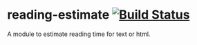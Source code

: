 reading-estimate [![Build Status](https://travis-ci.org/maael/reading-estimate.png)](https://travis-ci.org/maael/reading-estimate)
================

A module to estimate reading time for text or html.
